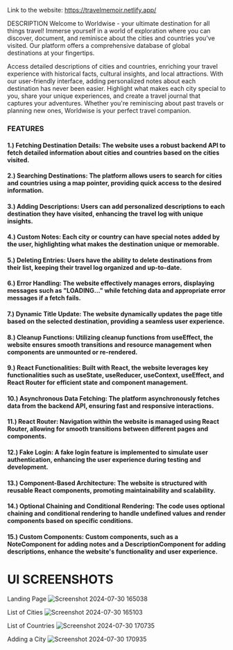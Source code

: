 Link to the website: https://travelmemoir.netlify.app/

DESCRIPTION
Welcome to Worldwise - your ultimate destination for all things travel! Immerse yourself in a world of exploration where you can discover, document, and reminisce about the cities and countries you've visited. Our platform offers a comprehensive database of global destinations at your fingertips.

Access detailed descriptions of cities and countries, enriching your travel experience with historical facts, cultural insights, and local attractions. With our user-friendly interface, adding personalized notes about each destination has never been easier. Highlight what makes each city special to you, share your unique experiences, and create a travel journal that captures your adventures. Whether you're reminiscing about past travels or planning new ones, Worldwise is your perfect travel companion.

### FEATURES
#### 1.) Fetching Destination Details: The website uses a robust backend API to fetch detailed information about cities and countries based on the cities visited.

#### 2.) Searching Destinations: The platform allows users to search for cities and countries using a map pointer, providing quick access to the desired information.

#### 3.) Adding Descriptions: Users can add personalized descriptions to each destination they have visited, enhancing the travel log with unique insights.

#### 4.) Custom Notes: Each city or country can have special notes added by the user, highlighting what makes the destination unique or memorable.

#### 5.) Deleting Entries: Users have the ability to delete destinations from their list, keeping their travel log organized and up-to-date.

#### 6.) Error Handling: The website effectively manages errors, displaying messages such as "LOADING..." while fetching data and appropriate error messages if a fetch fails.

#### 7.) Dynamic Title Update: The website dynamically updates the page title based on the selected destination, providing a seamless user experience.

#### 8.) Cleanup Functions: Utilizing cleanup functions from useEffect, the website ensures smooth transitions and resource management when components are unmounted or re-rendered.

#### 9.) React Functionalities: Built with React, the website leverages key functionalities such as useState, useReducer, useContext, useEffect, and React Router for efficient state and component management.

#### 10.) Asynchronous Data Fetching: The platform asynchronously fetches data from the backend API, ensuring fast and responsive interactions.

#### 11.) React Router: Navigation within the website is managed using React Router, allowing for smooth transitions between different pages and components.

#### 12.) Fake Login: A fake login feature is implemented to simulate user authentication, enhancing the user experience during testing and development.

#### 13.) Component-Based Architecture: The website is structured with reusable React components, promoting maintainability and scalability.

#### 14.) Optional Chaining and Conditional Rendering: The code uses optional chaining and conditional rendering to handle undefined values and render components based on specific conditions.

#### 15.) Custom Components: Custom components, such as a NoteComponent for adding notes and a DescriptionComponent for adding descriptions, enhance the website's functionality and user experience.

# UI SCREENSHOTS
Landing Page ![Screenshot 2024-07-30 165038](https://github.com/user-attachments/assets/2777286e-0f3e-4029-b1a3-42152ab1d47e)

List of Cities ![Screenshot 2024-07-30 165103](https://github.com/user-attachments/assets/cf6520a0-253a-489d-b490-c0697f4413ee)

List of Countries ![Screenshot 2024-07-30 170735](https://github.com/user-attachments/assets/ab48e0e1-f892-401a-829e-4996e72314f2)

Adding a City ![Screenshot 2024-07-30 170935](https://github.com/user-attachments/assets/0296ec4a-2a98-4d0c-bc4e-db5a1f255b9f)

